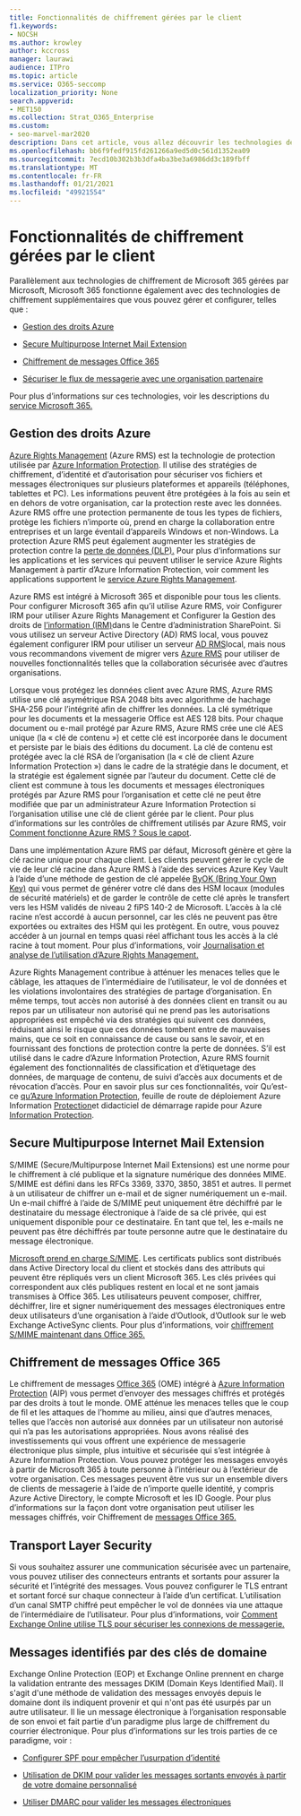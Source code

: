 ```yaml
---
title: Fonctionnalités de chiffrement gérées par le client
f1.keywords:
- NOCSH
ms.author: krowley
author: kccross
manager: laurawi
audience: ITPro
ms.topic: article
ms.service: O365-seccomp
localization_priority: None
search.appverid:
- MET150
ms.collection: Strat_O365_Enterprise
ms.custom:
- seo-marvel-mar2020
description: Dans cet article, vous allez découvrir les technologies de chiffrement que vous pouvez gérer et configurer dans Microsoft 365.
ms.openlocfilehash: bb6f9fedf915fd261266a9ed5d0c561d1352ea09
ms.sourcegitcommit: 7ecd10b302b3b3dfa4ba3be3a6986dd3c189fbff
ms.translationtype: MT
ms.contentlocale: fr-FR
ms.lasthandoff: 01/21/2021
ms.locfileid: "49921554"
---
```

# <a name="customer-managed-encryption-features"></a>Fonctionnalités de chiffrement gérées par le client

Parallèlement aux technologies de chiffrement de Microsoft 365 gérées par Microsoft, Microsoft 365 fonctionne également avec des technologies de chiffrement supplémentaires que vous pouvez gérer et configurer, telles que :

- [Gestion des droits Azure](https://docs.microsoft.com/azure/information-protection/what-is-azure-rms)

- [Secure Multipurpose Internet Mail Extension](https://blogs.technet.com/b/exchange/archive/2014/12/15/how-to-configure-s-mime-in-office-365.aspx)

- [Chiffrement de messages Office 365](https://products.office.com/en-us/exchange/office-365-message-encryption)

- [Sécuriser le flux de messagerie avec une organisation partenaire](https://docs.microsoft.com/exchange/mail-flow-best-practices/use-connectors-to-configure-mail-flow/set-up-connectors-for-secure-mail-flow-with-a-partner)

Pour plus d’informations sur ces technologies, voir les descriptions du [service Microsoft 365.](https://technet.microsoft.com/library/office-365-service-descriptions.aspx)

## <a name="azure-rights-management"></a>Gestion des droits Azure

[Azure Rights Management](https://docs.microsoft.com/azure/information-protection/what-is-azure-rms) (Azure RMS) est la technologie de protection utilisée par [Azure Information Protection](https://docs.microsoft.com/information-protection/understand-explore/what-is-information-protection). Il utilise des stratégies de chiffrement, d’identité et d’autorisation pour sécuriser vos fichiers et messages électroniques sur plusieurs plateformes et appareils (téléphones, tablettes et PC). Les informations peuvent être protégées à la fois au sein et en dehors de votre organisation, car la protection reste avec les données. Azure RMS offre une protection permanente de tous les types de fichiers, protège les fichiers n’importe où, prend en charge la collaboration entre entreprises et un large éventail d’appareils Windows et non-Windows. La protection Azure RMS peut également augmenter les stratégies de protection contre la [perte de données (DLP).](https://docs.microsoft.com/exchange/security-and-compliance/data-loss-prevention/data-loss-prevention) Pour plus d’informations sur les applications et les services qui peuvent utiliser le service Azure Rights Management à partir d’Azure Information Protection, voir comment les applications supportent le [service Azure Rights Management](https://docs.microsoft.com/information-protection/understand-explore/applications-support).

Azure RMS est intégré à Microsoft 365 et disponible pour tous les clients. Pour configurer Microsoft 365 afin qu’il utilise Azure RMS, voir Configurer IRM pour utiliser Azure Rights Management et Configurer la Gestion des droits de [l’information (IRM)](https://technet.microsoft.com/library/dn151475(v=exchg.150).aspx)dans le Centre d’administration SharePoint. Si vous utilisez un serveur Active Directory (AD) RMS local, vous pouvez également configurer IRM pour utiliser un serveur [AD RMS](https://docs.microsoft.com/office365/SecurityCompliance/configure-irm-to-use-an-on-premises-ad-rms-server)local, mais nous vous recommandons vivement de migrer vers [Azure RMS](https://docs.microsoft.com/azure/information-protection/migrate-from-ad-rms-to-azure-rms) pour utiliser de nouvelles fonctionnalités telles que la collaboration sécurisée avec d’autres organisations.

Lorsque vous protégez les données client avec Azure RMS, Azure RMS utilise une clé asymétrique RSA 2048 bits avec algorithme de hachage SHA-256 pour l’intégrité afin de chiffrer les données. La clé symétrique pour les documents et la messagerie Office est AES 128 bits. Pour chaque document ou e-mail protégé par Azure RMS, Azure RMS crée une clé AES unique (la « clé de contenu ») et cette clé est incorporée dans le document et persiste par le biais des éditions du document. La clé de contenu est protégée avec la clé RSA de l’organisation (la « clé de client Azure Information Protection ») dans le cadre de la stratégie dans le document, et la stratégie est également signée par l’auteur du document. Cette clé de client est commune à tous les documents et messages électroniques protégés par Azure RMS pour l’organisation et cette clé ne peut être modifiée que par un administrateur Azure Information Protection si l’organisation utilise une clé de client gérée par le client. Pour plus d’informations sur les contrôles de chiffrement utilisés par Azure RMS, voir [Comment fonctionne Azure RMS ? Sous le capot](https://docs.microsoft.com/information-protection/understand-explore/how-does-it-work).

Dans une implémentation Azure RMS par défaut, Microsoft génère et gère la clé racine unique pour chaque client. Les clients peuvent gérer le cycle de vie de leur clé racine dans Azure RMS à l’aide des services Azure Key Vault à l’aide d’une méthode de gestion de clé appelée [ByOK (Bring Your Own Key)](https://docs.microsoft.com/azure/information-protection/plan-implement-tenant-key) qui vous permet de générer votre clé dans des HSM locaux (modules de sécurité matériels) et de garder le contrôle de cette clé après le transfert vers les HSM validés de niveau 2 fiPS 140-2 de Microsoft. L’accès à la clé racine n’est accordé à aucun personnel, car les clés ne peuvent pas être exportées ou extraites des HSM qui les protègent. En outre, vous pouvez accéder à un journal en temps quasi réel affichant tous les accès à la clé racine à tout moment. Pour plus d’informations, voir [Journalisation et analyse de l’utilisation d’Azure Rights Management.](https://docs.microsoft.com/azure/information-protection/log-analyze-usage)

Azure Rights Management contribue à atténuer les menaces telles que le câblage, les attaques de l’intermédiaire de l’utilisateur, le vol de données et les violations involontaires des stratégies de partage d’organisation. En même temps, tout accès non autorisé à des données client en transit ou au repos par un utilisateur non autorisé qui ne prend pas les autorisations appropriées est empêché via des stratégies qui suivent ces données, réduisant ainsi le risque que ces données tombent entre de mauvaises mains, que ce soit en connaissance de cause ou sans le savoir, et en fournissant des fonctions de protection contre la perte de données. S’il est utilisé dans le cadre d’Azure Information Protection, Azure RMS fournit également des fonctionnalités de classification et d’étiquetage des données, de marquage de contenu, de suivi d’accès aux documents et de révocation d’accès. Pour en savoir plus sur ces fonctionnalités, voir Qu’est-ce [qu’Azure Information Protection](https://docs.microsoft.com/information-protection/understand-explore/what-is-information-protection), feuille de route de déploiement Azure Information [Protection](https://docs.microsoft.com/information-protection/plan-design/deployment-roadmap)et didacticiel de démarrage rapide pour Azure [Information Protection](https://docs.microsoft.com/information-protection/get-started/infoprotect-quick-start-tutorial).

## <a name="secure-multipurpose-internet-mail-extension"></a>Secure Multipurpose Internet Mail Extension

S/MIME (Secure/Multipurpose Internet Mail Extensions) est une norme pour le chiffrement à clé publique et la signature numérique des données MIME. S/MIME est défini dans les RFCs 3369, 3370, 3850, 3851 et autres. Il permet à un utilisateur de chiffrer un e-mail et de signer numériquement un e-mail. Un e-mail chiffré à l’aide de S/MIME peut uniquement être déchiffré par le destinataire du message électronique à l’aide de sa clé privée, qui est uniquement disponible pour ce destinataire. En tant que tel, les e-mails ne peuvent pas être déchiffrés par toute personne autre que le destinataire du message électronique.

[Microsoft prend en charge S/MIME](https://blogs.technet.com/b/exchange/archive/2014/12/15/how-to-configure-s-mime-in-office-365.aspx). Les certificats publics sont distribués dans Active Directory local du client et stockés dans des attributs qui peuvent être répliqués vers un client Microsoft 365. Les clés privées qui correspondent aux clés publiques restent en local et ne sont jamais transmises à Office 365. Les utilisateurs peuvent composer, chiffrer, déchiffrer, lire et signer numériquement des messages électroniques entre deux utilisateurs d’une organisation à l’aide d’Outlook, d’Outlook sur le web Exchange ActiveSync clients. Pour plus d’informations, voir [chiffrement S/MIME maintenant dans Office 365.](https://blogs.office.com/2014/02/26/smime-encryption-now-in-office-365/)

## <a name="office-365-message-encryption"></a>Chiffrement de messages Office 365

Le chiffrement de messages [Office 365](https://products.office.com/exchange/office-365-message-encryption) (OME) intégré à [Azure Information Protection](https://docs.microsoft.com/information-protection/understand-explore/what-is-information-protection) (AIP) vous permet d’envoyer des messages chiffrés et protégés par des droits à tout le monde. OME atténue les menaces telles que le coup de fil et les attaques de l’homme au milieu, ainsi que d’autres menaces, telles que l’accès non autorisé aux données par un utilisateur non autorisé qui n’a pas les autorisations appropriées. Nous avons réalisé des investissements qui vous offrent une expérience de messagerie électronique plus simple, plus intuitive et sécurisée qui s’est intégrée à Azure Information Protection. Vous pouvez protéger les messages envoyés à partir de Microsoft 365 à toute personne à l’intérieur ou à l’extérieur de votre organisation. Ces messages peuvent être vus sur un ensemble divers de clients de messagerie à l’aide de n’importe quelle identité, y compris Azure Active Directory, le compte Microsoft et les ID Google. Pour plus d’informations sur la façon dont votre organisation peut utiliser les messages chiffrés, voir Chiffrement de [messages Office 365.](https://docs.microsoft.com/microsoft-365/compliance/ome)

## <a name="transport-layer-security"></a>Transport Layer Security

Si vous souhaitez assurer une communication sécurisée avec un partenaire, vous pouvez utiliser des connecteurs entrants et sortants pour assurer la sécurité et l’intégrité des messages. Vous pouvez configurer le TLS entrant et sortant forcé sur chaque connecteur à l’aide d’un certificat. L’utilisation d’un canal SMTP chiffré peut empêcher le vol de données via une attaque de l’intermédiaire de l’utilisateur. Pour plus d’informations, voir [Comment Exchange Online utilise TLS pour sécuriser les connexions de messagerie.](https://docs.microsoft.com/microsoft-365/compliance/exchange-online-uses-tls-to-secure-email-connections)

## <a name="domain-keys-identified-mail"></a>Messages identifiés par des clés de domaine

Exchange Online Protection (EOP) et Exchange Online prennent en charge la validation entrante des messages DKIM (Domain Keys Identified Mail). Il s'agit d'une méthode de validation des messages envoyés depuis le domaine dont ils indiquent provenir et qui n'ont pas été usurpés par un autre utilisateur. Il lie un message électronique à l’organisation responsable de son envoi et fait partie d’un paradigme plus large de chiffrement du courrier électronique. Pour plus d’informations sur les trois parties de ce paradigme, voir :

- [Configurer SPF pour empêcher l’usurpation d’identité](https://docs.microsoft.com/office365/SecurityCompliance/set-up-spf-in-office-365-to-help-prevent-spoofing)

- [Utilisation de DKIM pour valider les messages sortants envoyés à partir de votre domaine personnalisé](https://docs.microsoft.com/office365/SecurityCompliance/use-dkim-to-validate-outbound-email)

- [Utiliser DMARC pour valider les messages électroniques](https://docs.microsoft.com/office365/SecurityCompliance/use-dmarc-to-validate-email)
